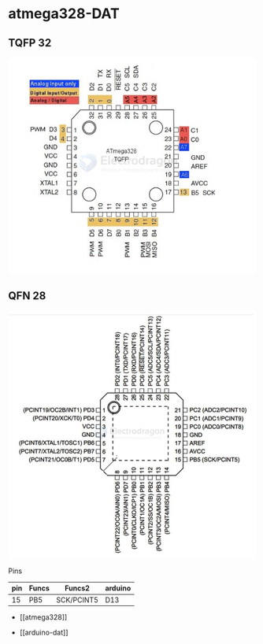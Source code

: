 

# atmega328-DAT


## TQFP 32 

![](2024-07-01-19-50-54.png)


## QFN 28 

![](2024-07-01-19-46-59.png)

Pins 

| pin | Funcs | Funcs2     | arduino |
| --- | ----- | ---------- | ------- |
| 15  | PB5   | SCK/PCINT5 | D13     |


- [[atmega328]]

- [[arduino-dat]]